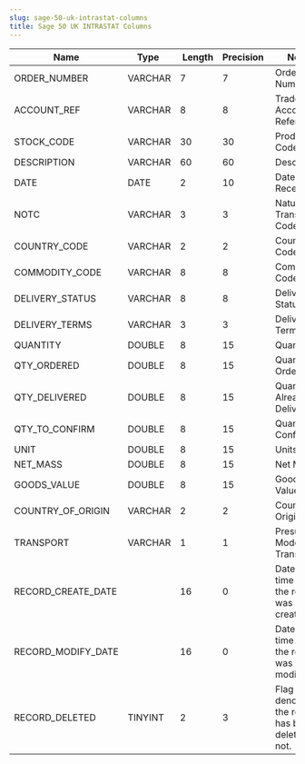 ```yaml
---
slug: sage-50-uk-intrastat-columns
title: Sage 50 UK INTRASTAT Columns
---
```

| Name | Type  |  Length | Precision  |  Notes  | Example |
| --- | --- | --- | --- | --- | --- |
| ORDER_NUMBER | VARCHAR | 7 | 7 | Order Number |  |
| ACCOUNT_REF | VARCHAR | 8 | 8 | Trader Account Reference |  |
| STOCK_CODE | VARCHAR | 30 | 30 | Product Code |  |
| DESCRIPTION | VARCHAR | 60 | 60 | Description |  |
| DATE | DATE | 2 | 10 | Date Goods Received |  |
| NOTC | VARCHAR | 3 | 3 | Nature of Transaction Code |  |
| COUNTRY_CODE | VARCHAR | 2 | 2 | Country Code |  |
| COMMODITY_CODE | VARCHAR | 8 | 8 | Commodity Code |  |
| DELIVERY_STATUS | VARCHAR | 8 | 8 | Delivery Status |  |
| DELIVERY_TERMS | VARCHAR | 3 | 3 | Delivery Terms |  |
| QUANTITY | DOUBLE | 8 | 15 | Quantity |  |
| QTY_ORDERED | DOUBLE | 8 | 15 | Quantity Ordered |  |
| QTY_DELIVERED | DOUBLE | 8 | 15 | Quantity Already Delivered |  |
| QTY_TO_CONFIRM | DOUBLE | 8 | 15 | Quantity To Confirm |  |
| UNIT | DOUBLE | 8 | 15 | Units |  |
| NET_MASS | DOUBLE | 8 | 15 | Net Mass |  |
| GOODS_VALUE | DOUBLE | 8 | 15 | Goods Value |  |
| COUNTRY_OF_ORIGIN | VARCHAR | 2 | 2 | Country Of Origin |  |
| TRANSPORT | VARCHAR | 1 | 1 | Presumed Mode of Transport |  |
| RECORD_CREATE_DATE |  | 16 | 0 | Date and time when the record was created. |  |
| RECORD_MODIFY_DATE |  | 16 | 0 | Date and time when the record was modified. |  |
| RECORD_DELETED | TINYINT | 2 | 3 | Flag denoting if the record has been deleted or not. |  |
